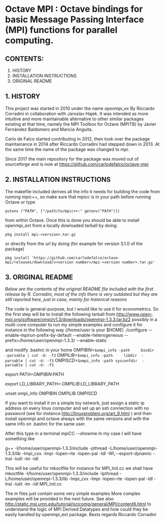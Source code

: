 # Octave MPI : Octave bindings for basic Message Passing Interface (MPI) functions for parallel computing.

## CONTENTS:

1. HISTORY
2. INSTALLATION INSTRUCTIONS
3. ORIGINAL README

## 1. HISTORY

This project was started in 2010 under the name *openmpi_ex* 
By Riccardo Corradini in collaboration with Jaroslav Hajek. 
It was intended as more intuitive and more maintainable
alternative to other similar packages existing at that time, 
namely the MPI Toolbox for Octave (MPITB) by Javier Fernández 
Baldomero and Mancia Anguita.

Carlo de Falco started contributing in 2012, then took over
the package maintainance in 2014 after Riccardo Corradini had
stepped down in 2013. At the same time the name of the package
was changed to *mpi*.

Since 2017 the main repository for the package was moved out
of sourceforge and is now at https://github.com/carlodefalco/octave-mpi


## 2. INSTALLATION INSTRUCTIONS

The makefile included derives all the info it needs for building
the code from running mpic++, so make sure that mpicc is in your
path before running Octave or type 

    putenv ("PATH", ["/path/to/mpic++:" getenv("PATH")])

from within Octave.
Once this is done you should be able to install openmpi_ext from a
locally dowloaded tarball by doing:

    pkg install mpi-<version>.tar.gz

or directly from the url by doing (for example for version 3.1.0
of the package)

    pkg install 'https://github.com/carlodefalco/octave-mpi/releases/download/v<version number>/mpi-<version number>.tar.gz'


## 3. ORIGINAL README

*Below are the contents of the original README file included with the first release
by R. Corradini, most of the info there is very outdated but they are still
reported here, just in case, mainly for historical reasons*

The code is general-purpose, but  I would like to use it for econometrics.
So the first step will be to install the following tarball from
http://www.open-mpi.org/software/ompi/v1.3/downloads/openmpi-1.3.3.tar.bz2
possibly in a multi-core computer to run my simple examples
and configure it for instance in the following way (/home/user is your $HOME)
./configure --enable-mpirun-prefix-by-default --enable-heterogeneous --prefix=/home/user/openmpi-1.3.3/ --enable-static

and modify .bashrc in your home
 OMPIBIN=`$ompi_info -path     bindir  -parsable | cut -d: -f3`
 OMPILIB=`$ompi_info -path     libdir  -parsable | cut -d: -f3`
 OMPISCD=`$ompi_info -path sysconfdir  -parsable | cut -d: -f3`



export            PATH=$OMPIBIN:$PATH

export LD_LIBRARY_PATH=:$OMPILIB:$LD_LIBRARY_PATH

unset  ompi_info OMPIBIN OMPILIB OMPISCD 

If you want to install it on a simple toy network, just assign a static ip address on every linux computer and set up 
an ssh connection with no password (see for instance http://linuxproblem.org/art_9.html ) and then install openmpi and octave always with the same versions and with the same info on .bashrc for the same user.

After this type in a terminal mpiCC --showme
In my case I will have something like

g++ -I/home/user/openmpi-1.3.3/include -pthread -L/home/user/openmpi-1.3.3/lib -lmpi_cxx -lmpi -lopen-rte -lopen-pal -ldl -Wl,--export-dynamic -lnsl -lutil -lm -ldl

This will be useful for mkoctfile
for instance for MPI_Init.cc we shall have
mkoctfile -I/home/user/openmpi-1.3.3/include -lpthread -L/home/user/openmpi-1.3.3/lib -lmpi_cxx -lmpi -lopen-rte -lopen-pal -ldl -lnsl -lutil -lm -ldl MPI_Init.cc



The m files just contain some very simple examples
More complex examples will be provided in the next future.
See also
http://static.msi.umn.edu/tutorial/scicomp/general/MPI/content6.html
to understand the logic of MPI Derived Datatypes and how could they be easily handled by openmpi_ext package.
Bests regards
Riccardo Corradini



